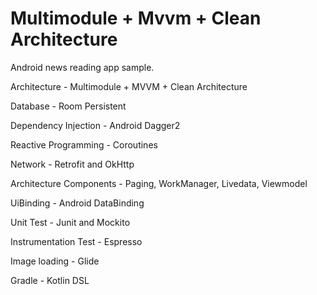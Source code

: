 # Multimodule + Mvvm + Clean Architecture
Android news reading app sample.

Architecture - Multimodule + MVVM + Clean Architecture

Database - Room Persistent

Dependency Injection - Android Dagger2

Reactive Programming - Coroutines

Network - Retrofit and OkHttp

Architecture Components - Paging, WorkManager, Livedata, Viewmodel

UiBinding - Android DataBinding

Unit Test - Junit and Mockito

Instrumentation Test - Espresso

Image loading - Glide

Gradle - Kotlin DSL
